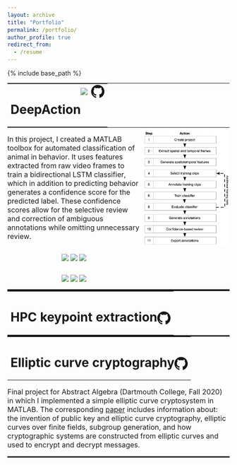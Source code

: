 ```yaml
---
layout: archive
title: "Portfolio"
permalink: /portfolio/
author_profile: true
redirect_from:
  - /resume
---
```


{% include base_path %}

<hr style="margin:0;padding:0; height=3px">

<table width="100%" style="border:none;margin:0;padding:0" >
<td style="border:none;">
<div style='float: left; text-align: left'><h1>DeepAction</h1></div>
<div style='float: right; text-align: right'><a href="https://www.biorxiv.org/content/10.1101/2022.06.20.496909v1"><img align="center" src="https://www.biorxiv.org/sites/default/files/site_logo/bioRxiv_logo_homepage.png" style="height:30px"></a>&nbsp;&nbsp;<a href="https://github.com/carlwharris/DeepAction"><img align="center" src="../files/GitHub_logo.png" style="height: 30px"></a></div>
</td>
</table>


<table width="100%" style="border:none;margin:0; padding:0">
<tr style="width:100%;border:none;">
<td style="border:none;padding:0px" width="50%">
<p style="font-size:16px">In this project, I created a MATLAB toolbox for automated classification of animal in behavior. It uses features extracted from raw video frames to train a bidirectional LSTM classifier, which in addition to predicting behavior generates a confidence score for the predicted label. These confidence scores allow for the selective review and correction of ambiguous annotations while omitting unnecessary review.</p>
</td>
<td style="border:none;padding:0px;vertical-align:top;" rowspan ="3">
<img src="../files/workflow.png" style="max-width:100%;height:auto;">
</td>
</tr>
<tr style="width:100%;border:none;background-color:rgba(0, 0, 0, 0);">
<td style="border:none; padding:0px;vertical-align:top" width="60%">
<p align="center">
<img src="../files/home_cage_50.gif" width="32%">
<img src="../files/CRIM13S-785.gif" width="32%">
<img src="../files/CRIM13T-203.gif" width="32%">
</p>
</td>
</tr>
<tr style="width:100%;border:none;background-color:rgba(0, 0, 0, 0);">
<td style="border:none; padding:0px;vertical-align:top;" width="60%">
<p align="center">
<img src="../files/home_cage_182.gif" width="32%">
<img src="../files/CRIM13S-1785.gif" width="32%">
<img src="../files/CRIM13T-256.gif" width="32%">
</p>
</td>
</tr>
</table>


<hr style="margin:0;padding:0; height:3px">
<table width="100%" style="border:none;margin:0; padding:0">
<td style="border:none;">
<div style='float: left; text-align: left'><h1>HPC keypoint extraction</h1></div>
<div style='float: right; text-align: right'><h1><a href="https://github.com/carlwharris/Discovery-DLC-processing"><img align="center" src="../files/GitHub_logo.png" style="height: 30px"></a></h1></div>
</td>
</table>

<hr style="margin:0;padding:0; height:3px">
<table width="100%" style="border:none;margin:0; padding:0">
<td style="border:none;">
<div style='float: left; text-align: left'><h1>Elliptic curve cryptography</h1></div>
<div style='float: right; text-align: right'><h1><a href="https://github.com/carlwharris/elliptic-curve-cryptosystems"><img align="center" src="../files/GitHub_logo.png" style="height: 30px"></a></h1></div>
</td>
</table>

<p style="font-size:16px">Final project for Abstract Algebra (Dartmouth College, Fall 2020) in which I implemented a simple elliptic curve cryptosystem in MATLAB. The corresponding <a href="https://github.com/carlwharris/elliptic-curve-cryptosystems/blob/main/ECC%20Project%20Paper.pdf">paper</a> includes information about: the invention of public key and elliptic curve cryptography, elliptic curves over finite fields, subgroup generation, and how cryptographic systems are constructed from elliptic curves and used to encrypt and decrypt messages.</p>
<hr style="margin:0;padding:0; height:3px">
